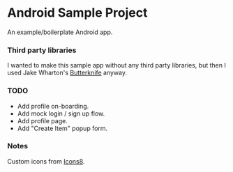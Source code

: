 # Android Sample Project
An example/boilerplate Android app.

### Third party libraries
I wanted to make this sample app without any third party libraries, but then I used Jake Wharton's [Butterknife](http://jakewharton.github.io/butterknife/) anyway.

### TODO  
- Add profile on-boarding.  
- Add mock login / sign up flow.  
- Add profile page.
- Add "Create Item" popup form.

### Notes
Custom icons from [Icons8](https://icons8.com).
